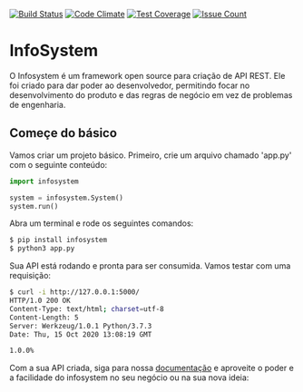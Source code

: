 [![Build Status](https://travis-ci.org/samueldmq/infosystem.svg?branch=master)](https://travis-ci.org/samueldmq/infosystem-ansible) [![Code Climate](https://codeclimate.com/github/samueldmq/infosystem/badges/gpa.svg)](https://codeclimate.com/github/samueldmq/infosystem) [![Test Coverage](https://codeclimate.com/github/samueldmq/infosystem/badges/coverage.svg)](https://codeclimate.com/github/samueldmq/infosystem/coverage) [![Issue Count](https://codeclimate.com/github/samueldmq/infosystem/badges/issue_count.svg)](https://codeclimate.com/github/samueldmq/infosystem)

# InfoSystem

O Infosystem é um framework open source para criação de API REST. Ele foi
criado para dar poder ao desenvolvedor, permitindo focar no desenvolvimento do
produto e das regras de negócio em vez de problemas de engenharia.

## Começe do básico

Vamos criar um projeto básico. Primeiro, crie um arquivo chamado 'app.py' com
o seguinte conteúdo:

```python
import infosystem

system = infosystem.System()
system.run()
```

Abra um terminal e rode os seguintes comandos:

```bash
$ pip install infosystem
$ python3 app.py
```

Sua API está rodando e pronta para ser consumida. Vamos testar com uma requisição:

```bash
$ curl -i http://127.0.0.1:5000/
HTTP/1.0 200 OK
Content-Type: text/html; charset=utf-8
Content-Length: 5
Server: Werkzeug/1.0.1 Python/3.7.3
Date: Thu, 15 Oct 2020 13:08:19 GMT

1.0.0%
```

Com a sua API criada, siga para nossa [documentação](https://infosystem.readthedocs.io/en/latest/) e aproveite o poder e a facilidade
do infosystem no seu negócio ou na sua nova ideia: 
